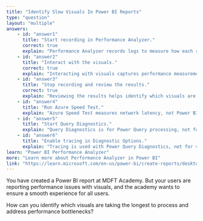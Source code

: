 ```yaml
---
title: "Identify Slow Visuals In Power BI Reports"
type: "question"
layout: "multiple"
answers:
    - id: "answer1"
      title: "Start recording in Performance Analyzer."
      correct: true
      explain: "Performance Analyzer records logs to measure how each report visual performs."
    - id: "answer2"
      title: "Interact with the visuals."
      correct: true
      explain: "Interacting with visuals captures performance measurements for each visual."
    - id: "answer3"
      title: "Stop recording and review the results."
      correct: true
      explain: "Reviewing the results helps identify which visuals are taking the longest to process."
    - id: "answer4"
      title: "Run Azure Speed Test."
      explain: "Azure Speed Test measures network latency, not Power BI visual performance."
    - id: "answer5"
      title: "Start Query Diagnostics."
      explain: "Query Diagnostics is for Power Query processing, not for visual performance."
    - id: "answer6"
      title: "Enable tracing in Diagnostic Options."
      explain: "Tracing is used with Power Query Diagnostics, not for visual performance."
learn: "Power BI Performance Analyzer"
more: "Learn more about Performance Analyzer in Power BI"
link: "https://learn.microsoft.com/en-us/power-bi/create-reports/desktop-performance-analyzer"
---
```

You have created a Power BI report at MDFT Academy. But your users are reporting performance issues with visuals, and the academy wants to ensure a smooth experience for all users.

How can you identify which visuals are taking the longest to process and address performance bottlenecks?
